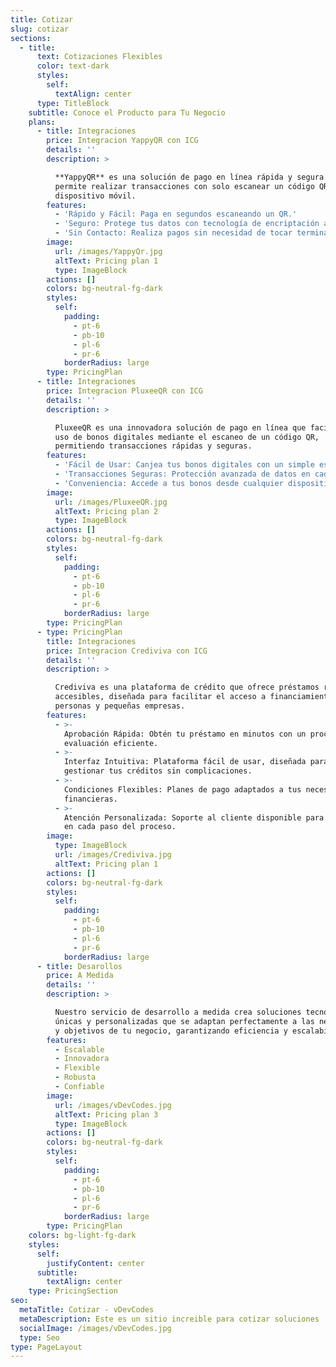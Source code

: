 ```yaml
---
title: Cotizar
slug: cotizar
sections:
  - title:
      text: Cotizaciones Flexibles
      color: text-dark
      styles:
        self:
          textAlign: center
      type: TitleBlock
    subtitle: Conoce el Producto para Tu Negocio
    plans:
      - title: Integraciones
        price: Integracion YappyQR con ICG
        details: ''
        description: >

          **YappyQR** es una solución de pago en línea rápida y segura que te
          permite realizar transacciones con solo escanear un código QR desde tu
          dispositivo móvil.
        features:
          - 'Rápido y Fácil: Paga en segundos escaneando un QR.'
          - 'Seguro: Protege tus datos con tecnología de encriptación avanzada.'
          - 'Sin Contacto: Realiza pagos sin necesidad de tocar terminales.'
        image:
          url: /images/YappyQr.jpg
          altText: Pricing plan 1
          type: ImageBlock
        actions: []
        colors: bg-neutral-fg-dark
        styles:
          self:
            padding:
              - pt-6
              - pb-10
              - pl-6
              - pr-6
            borderRadius: large
        type: PricingPlan
      - title: Integraciones
        price: Integracion PluxeeQR con ICG
        details: ''
        description: >

          PluxeeQR es una innovadora solución de pago en línea que facilita el
          uso de bonos digitales mediante el escaneo de un código QR,
          permitiendo transacciones rápidas y seguras.
        features:
          - 'Fácil de Usar: Canjea tus bonos digitales con un simple escaneo.'
          - 'Transacciones Seguras: Protección avanzada de datos en cada pago.'
          - 'Conveniencia: Accede a tus bonos desde cualquier dispositivo móvil.'
        image:
          url: /images/PluxeeQR.jpg
          altText: Pricing plan 2
          type: ImageBlock
        actions: []
        colors: bg-neutral-fg-dark
        styles:
          self:
            padding:
              - pt-6
              - pb-10
              - pl-6
              - pr-6
            borderRadius: large
        type: PricingPlan
      - type: PricingPlan
        title: Integraciones
        price: Integracion Crediviva con ICG
        details: ''
        description: >

          Crediviva es una plataforma de crédito que ofrece préstamos rápidos y
          accesibles, diseñada para facilitar el acceso a financiamiento a
          personas y pequeñas empresas.
        features:
          - >-
            Aprobación Rápida: Obtén tu préstamo en minutos con un proceso de
            evaluación eficiente.
          - >-
            Interfaz Intuitiva: Plataforma fácil de usar, diseñada para
            gestionar tus créditos sin complicaciones.
          - >-
            Condiciones Flexibles: Planes de pago adaptados a tus necesidades
            financieras.
          - >-
            Atención Personalizada: Soporte al cliente disponible para ayudarte
            en cada paso del proceso.
        image:
          type: ImageBlock
          url: /images/Crediviva.jpg
          altText: Pricing plan 1
        actions: []
        colors: bg-neutral-fg-dark
        styles:
          self:
            padding:
              - pt-6
              - pb-10
              - pl-6
              - pr-6
            borderRadius: large
      - title: Desarollos
        price: A Medida
        details: ''
        description: >

          Nuestro servicio de desarrollo a medida crea soluciones tecnológicas
          únicas y personalizadas que se adaptan perfectamente a las necesidades
          y objetivos de tu negocio, garantizando eficiencia y escalabilidad.
        features:
          - Escalable
          - Innovadora
          - Flexible
          - Robusta
          - Confiable
        image:
          url: /images/vDevCodes.jpg
          altText: Pricing plan 3
          type: ImageBlock
        actions: []
        colors: bg-neutral-fg-dark
        styles:
          self:
            padding:
              - pt-6
              - pb-10
              - pl-6
              - pr-6
            borderRadius: large
        type: PricingPlan
    colors: bg-light-fg-dark
    styles:
      self:
        justifyContent: center
      subtitle:
        textAlign: center
    type: PricingSection
seo:
  metaTitle: Cotizar - vDevCodes
  metaDescription: Este es un sitio increible para cotizar soluciones
  socialImage: /images/vDevCodes.jpg
  type: Seo
type: PageLayout
---
```

